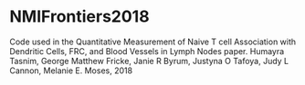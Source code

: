 # NMIFrontiers2018
Code used in the Quantitative Measurement of Naive T cell Association with Dendritic Cells, FRC, and Blood Vessels in Lymph Nodes paper. Humayra Tasnim, George Matthew Fricke, Janie R Byrum, Justyna O Tafoya, Judy L Cannon, Melanie E. Moses, 2018
